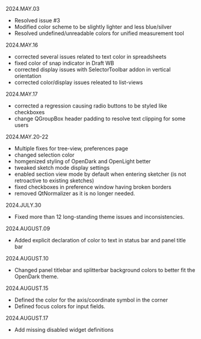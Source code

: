 2024.MAY.03
- Resolved issue #3
- Modified color scheme to be slightly lighter and less blue/silver
- Resolved undefined/unreadable colors for unified measurement tool

2024.MAY.16
- corrected several issues related to text color in spreadsheets
- fixed color of snap indicator in Draft WB
- corrected display issues with SelectorToolbar addon in vertical orientation
- corrected color/display issues releated to list-views

2024.MAY.17
- corrected a regression causing radio buttons to be styled like checkboxes
- change QGroupBox header padding to resolve text clipping for some users

2024.MAY.20-22
- Multiple fixes for tree-view, preferences page
- changed selection color
- homgenized styling of OpenDark and OpenLight better
- tweaked sketch mode display settings
- enabled section view mode by default when entering sketcher (is not retroactive to existing sketches)
- fixed checkboxes in preference window having broken borders
- removed QtNormalizer as it is no longer needed.

2024.JULY.30
- Fixed more than 12 long-standing theme issues and inconsistencies.

2024.AUGUST.09
- Added explicit declaration of color to text in status bar and panel title bar

2024.AUGUST.10
- Changed panel titlebar and splitterbar background colors to better fit the OpenDark theme.

2024.AUGUST.15
- Defined the color for the axis/coordinate symbol in the corner
- Defined focus colors for input fields.


2024.AUGUST.17
- Add missing disabled widget definitions
